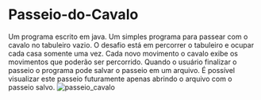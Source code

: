 # Passeio-do-Cavalo
Um programa escrito em java. Um simples programa para passear com o cavalo no tabuleiro vazio. O desafio está em percorrer o tabuleiro e ocupar cada casa somente uma vez. Cada novo movimento o cavalo exibe os movimentos que poderão ser percorrido. Quando o usuário finalizar o passeio o programa pode salvar o passeio em um arquivo. É possível visualizar este passeio futuramente apenas abrindo o arquivo com o passeio salvo.
![passeio_cavalo](https://user-images.githubusercontent.com/48723067/60061288-8fafdd80-96c2-11e9-929a-1465707f3a27.png)
